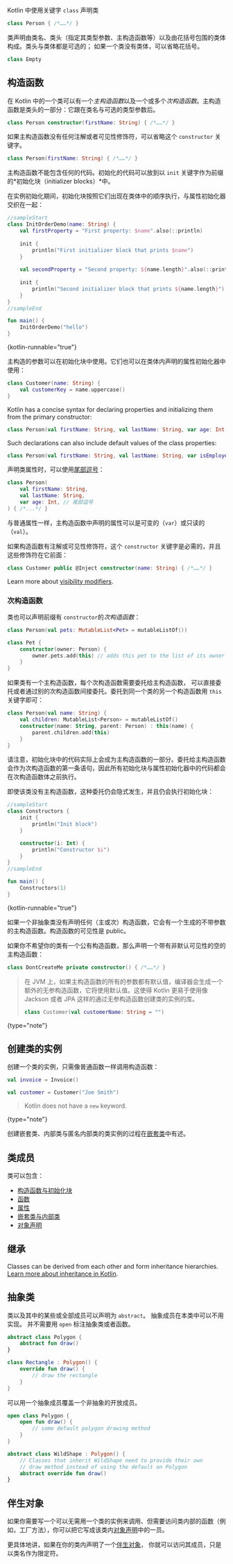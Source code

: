 [//]: # (title: 类)

Kotlin 中使用关键字 `class` 声明类

```kotlin
class Person { /*……*/ }
```

类声明由类名、类头（指定其类型参数、主构造函数<!--
-->等）以及由花括号包围的类体构成。类头与类体都是可选的；
如果一个类没有类体，可以省略花括号。

```kotlin
class Empty
```

## 构造函数

在 Kotlin 中的一个类可以有一个*主构造函数*以及一个或多个*次构造函数*。主构造函数是类头的<!--
-->一部分：它跟在类名与可选的类型参数后。

```kotlin
class Person constructor(firstName: String) { /*……*/ }
```

如果主构造函数没有任何注解或者可见性修饰符，可以省略这个 `constructor` 关键字。

```kotlin
class Person(firstName: String) { /*……*/ }
```

主构造函数不能包含任何的代码。初始化的代码可以放<!--
-->到以 `init` 关键字作为前缀的*初始化块（initializer blocks）*中。

在实例初始化期间，初始化块按照它们出现在<!--
-->类体中的顺序执行，与属性初始化器交织在一起：

```kotlin
//sampleStart
class InitOrderDemo(name: String) {
    val firstProperty = "First property: $name".also(::println)
    
    init {
        println("First initializer block that prints $name")
    }
    
    val secondProperty = "Second property: ${name.length}".also(::println)
    
    init {
        println("Second initializer block that prints ${name.length}")
    }
}
//sampleEnd

fun main() {
    InitOrderDemo("hello")
}
```
{kotlin-runnable="true"}

主构造的参数可以在初始化块中使用。它们也可以在<!--
-->类体内声明的属性初始化器中使用：

```kotlin
class Customer(name: String) {
    val customerKey = name.uppercase()
}
```

Kotlin has a concise syntax for declaring properties and initializing them from the primary constructor:

```kotlin
class Person(val firstName: String, val lastName: String, var age: Int)
```

Such declarations can also include default values of the class properties:

```kotlin
class Person(val firstName: String, val lastName: String, var isEmployed: Boolean = true)
```

声明类属性时，可以使用[尾部逗号](coding-conventions.md#trailing-commas)：

```kotlin
class Person(
    val firstName: String,
    val lastName: String,
    var age: Int, // 尾部逗号
) { /*...*/ }
```

与普通属性一样，主构造函数中声明的属性可以是可变的（`var`）或只读的（`val`）。

如果构造函数有注解或可见性修饰符，这个 `constructor` 关键字是必需的，并且这些修饰符在它前面：

```kotlin
class Customer public @Inject constructor(name: String) { /*……*/ }
```

Learn more about [visibility modifiers](visibility-modifiers.md#构造函数).

### 次构造函数

类也可以声明前缀有 `constructor`的*次构造函数*：

```kotlin
class Person(val pets: MutableList<Pet> = mutableListOf())

class Pet {
    constructor(owner: Person) {
        owner.pets.add(this) // adds this pet to the list of its owner's pets
    }
}
```

如果类有一个主构造函数，每个次构造函数需要委托给主构造函数，
可以直接委托或者通过别的次构造函数间接委托。委托到同一个类的另一个构造函数<!--
-->用 `this` 关键字即可：

```kotlin
class Person(val name: String) {
    val children: MutableList<Person> = mutableListOf()
    constructor(name: String, parent: Person) : this(name) {
        parent.children.add(this)
    }
}
```

请注意，初始化块中的代码实际上会成为主构造函数的一部分。委托给主构造函数<!--
-->会作为次构造函数的第一条语句，因此所有初始化块与属性初始化器中的代码<!--
-->都会在次构造函数体之前执行。

即使该类没有主构造函数，这种委托仍会<!--
-->隐式发生，并且仍会执行初始化块：

```kotlin
//sampleStart
class Constructors {
    init {
        println("Init block")
    }

    constructor(i: Int) {
        println("Constructor $i")
    }
}
//sampleEnd

fun main() {
    Constructors(1)
}
```
{kotlin-runnable="true"}

如果一个非抽象类没有声明任何（主或次）构造函数，它会有一个生成的<!--
-->不带参数的主构造函数。构造函数的可见性是 public。

如果你不希望你的类有一个公有构造函数，那么声明一个带有非默认可见性的空的主构造函数：

```kotlin
class DontCreateMe private constructor() { /*……*/ }
```

> 在 JVM 上，如果主构造函数的所有的参数都有默认值，编译器会生成一个额外的无参构造函数，它将使用默认值。这使得 Kotlin 更易于使用像 Jackson 或者 JPA 这样的通过无参构造函数创建类的实例的库。
>
> ```kotlin
> class Customer(val customerName: String = "")
> ```
>
{type="note"}

## 创建类的实例

创建一个类的实例，只需像普通函数一样调用构造函数：

```kotlin
val invoice = Invoice()

val customer = Customer("Joe Smith")
```

> Kotlin does not have a `new` keyword.
>
{type="note"}

创建嵌套类、内部类与匿名内部类的类实例的过程在[嵌套类](nested-classes.md)中有述。

## 类成员

类可以包含：

* [构造函数与初始化块](classes.md#构造函数)
* [函数](functions.md)
* [属性](properties.md)
* [嵌套类与内部类](nested-classes.md)
* [对象声明](object-declarations.md)

## 继承

Classes can be derived from each other and form inheritance hierarchies.
[Learn more about inheritance in Kotlin](inheritance.md).

## 抽象类

类以及其中的某些或全部成员可以声明为 `abstract`。
抽象成员在本类中可以不用实现。
并不需要用 `open` 标注抽象类或者函数。

```kotlin
abstract class Polygon {
    abstract fun draw()
}

class Rectangle : Polygon() {
    override fun draw() {
        // draw the rectangle
    }
}
```

可以用一个抽象成员覆盖一个非抽象的开放成员。

```kotlin
open class Polygon {
    open fun draw() {
        // some default polygon drawing method
    }
}

abstract class WildShape : Polygon() {
    // Classes that inherit WildShape need to provide their own
    // draw method instead of using the default on Polygon
    abstract override fun draw()
}
```

## 伴生对象

如果你需要写一个可以无需用一个类的实例来调用、但需要访问类内部的<!--
-->函数（例如，工厂方法），你可以把它写成该类内[对象声明](object-declarations.md)中的一员。

更具体地讲，如果在你的类内声明了一个[伴生对象](object-declarations.md#伴生对象)，
你就可以访问其成员，只是以类名作为限定符。
